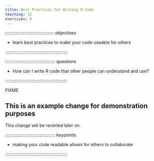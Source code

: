 ```yaml
---
title: Best Practices for Writing R Code
teaching: 15
exercises: 0
---
```


::::::::::::::::::::::::::::::::::::::: objectives

- learn best practices to make your code useable for others

::::::::::::::::::::::::::::::::::::::::::::::::::

:::::::::::::::::::::::::::::::::::::::: questions

- How can I write R code that other people can understand and use?

::::::::::::::::::::::::::::::::::::::::::::::::::

FIXME

## This is an example change for demonstration purposes

This change will be reverted later on.

:::::::::::::::::::::::::::::::::::::::: keypoints

- making your code readable allows for others to collaborate

::::::::::::::::::::::::::::::::::::::::::::::::::


